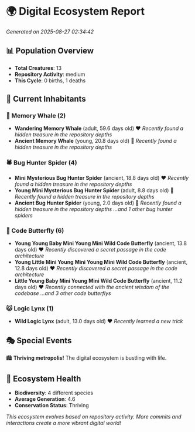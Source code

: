 # 🌍 Digital Ecosystem Report
*Generated on 2025-08-27 02:34:42*

## 📊 Population Overview
- **Total Creatures**: 13
- **Repository Activity**: medium
- **This Cycle**: 0 births, 1 deaths

## 👥 Current Inhabitants

### 🐋 Memory Whale (2)
- **Wandering Memory Whale** (adult, 59.6 days old) ❤️
  *Recently found a hidden treasure in the repository depths*
- **Ancient Memory Whale** (young, 20.8 days old) 💛
  *Recently found a hidden treasure in the repository depths*

### 🕷️ Bug Hunter Spider (4)
- **Mini Mysterious Bug Hunter Spider** (ancient, 18.8 days old) ❤️
  *Recently found a hidden treasure in the repository depths*
- **Young Mini Mysterious Bug Hunter Spider** (adult, 8.8 days old) 💚
  *Recently found a hidden treasure in the repository depths*
- **Ancient Bug Hunter Spider** (young, 2.0 days old) 💚
  *Recently found a hidden treasure in the repository depths*
  *...and 1 other bug hunter spiders*

### 🦋 Code Butterfly (6)
- **Young Young Baby Mini Young Mini Wild Code Butterfly** (ancient, 13.8 days old) ❤️
  *Recently discovered a secret passage in the code architecture*
- **Young Little Mini Young Mini Young Mini Wild Code Butterfly** (ancient, 12.8 days old) ❤️
  *Recently discovered a secret passage in the code architecture*
- **Little Young Baby Mini Young Mini Wild Code Butterfly** (ancient, 11.2 days old) ❤️
  *Recently connected with the ancient wisdom of the codebase*
  *...and 3 other code butterflys*

### 🐱 Logic Lynx (1)
- **Wild Logic Lynx** (adult, 13.0 days old) ❤️
  *Recently learned a new trick*

## 🎭 Special Events

🏙️ **Thriving metropolis!** The digital ecosystem is bustling with life.

## 🔬 Ecosystem Health
- **Biodiversity**: 4 different species
- **Average Generation**: 4.6
- **Conservation Status**: Thriving

*This ecosystem evolves based on repository activity. More commits and interactions create a more vibrant digital world!*